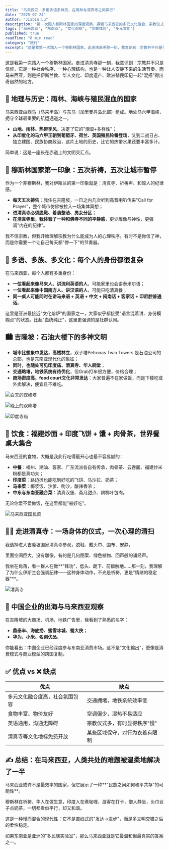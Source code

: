 ```yaml
---
title: "马来西亚：多雨多语多神灵，在雨林与清真寺之间穿行"
date: "2025-07-24"
author: "Jiabin Lu"
description: "第一次踏入穆斯林国家的深度观察，探索马来西亚的多元文化融合、宗教仪式、美食体验，以及这个国家如何温柔地解决人类共处的难题。"
tags: ["马来西亚", "东南亚", "文化观察", "宗教体验", "多元文化"]
published: true
readTime: "8 min read"
category: "旅行"
excerpt: "这是我第一次踏入一个穆斯林国家。走进清真寺那一刻，我意识到：宗教并不只是信仰，它是一种社会秩序、一种心理结构，也是一种让人安静下来的生活节奏。"
---
```


这是我第一次踏入一个穆斯林国家。走进清真寺那一刻，我意识到：宗教并不只是信仰，它是一种社会秩序、一种心理结构，也是一种让人安静下来的生活节奏。而马来西亚，则是把伊斯兰教、华人文化、印度遗产、欧洲殖民印记一起"混搭"得出奇自然的地方。

## 📍 地理与历史：雨林、海峡与殖民混血的国家

马来西亚由西马（马来半岛）与东马（加里曼丹岛北部）组成。地处马六甲海峡，扼守全球最重要的航运通道之一。

- **山地、雨林、热带季风**，决定了它的"潮湿+多样性"；
- **从印度化的马六甲王朝到葡萄牙、荷兰、英国殖民轮番登场**，又到二战日占、独立建国、民族协商政治，这片土地的历史，比它的热带水果还要丰富多汁。

简单说：这是一座长在赤道上的文明交汇点。

## 🕌 穆斯林国家第一印象：五次祈祷，五次让城市暂停

作为一个非穆斯林，我对伊斯兰的第一印象就是：清真寺、祈祷声、和惊人的纪律感。

- **每天五次祷告**：我住在吉隆坡，一日之内几次听到高音喇叭传来"Call for Prayer"，整个城市仿佛被拉入一场集体冥想；
- **进清真寺必须脱鞋、着装整洁、男女分区**；
- **在清真寺里，我体验了一种和佛寺不同的平静感**，更少雕像与神性，更强调"内在的纪律"。

我不信宗教，但我开始理解宗教为什么能成为人的心理秩序。有时不是你信了神，而是你需要一个让自己每天都"停一下"的节奏器。

## 👥 多语、多族、多文化：每个人的身份都很复杂

在马来西亚，每个人都有多重身份：

- **一位看起来像马来人、讲流利英语的人**，可能家里也会讲泰米尔语；
- **一位看起来像中国南方人、讲汉语的人**，可能只吃清真餐；
- **同一桌人可能同时在讲马来语 + 英语 + 中文 + 闽南话 + 客家话 + 印尼腔普通话**。

这里是亚洲最接近"文化熔炉"的国家之一，大家似乎都接受"语言混着讲、身份模糊点"的状态。比起"血统纯正"，这里更强调的是社群认同。

## 🏙️ 吉隆坡：石油大楼下的多神文明

- **城市比想象中发达，高楼林立**，双子塔Petronas Twin Towers 是石油公司的总部，也是东南亚现代化的象征；
- **同时，也随处可见印度庙、清真寺、华人祠堂**；
- **交通略堵，地铁系统有待优化**，但Grab打车很方便，价格合理；
- **商场密度高，food court文化非常发达**：大家普遍不在家做饭，而是下楼吃或外卖解决，便宜且不难吃。

![白天的双峰塔](/images/blog/malaysia-travel/白天的双峰塔.JPG "白天的双峰塔：吉隆坡地标建筑，石油公司的总部，象征着马来西亚的现代化与经济实力")

![晚上的双峰塔](/images/blog/malaysia-travel/晚上的双峰塔.JPG "晚上的双峰塔：夜幕下的双子塔更加璀璨，展现了吉隆坡作为国际化大都市的繁华夜景")

![印度寺庙](/images/blog/malaysia-travel/印度寺庙.JPG "印度寺庙黑风洞：吉隆坡多元文化的体现，印度教寺庙与现代化建筑和谐共存，展现了马来西亚的宗教包容性")

## 🥘 饮食：福建炒面 + 印度飞饼 + 馕 + 肉骨茶，世界餐桌大集合

马来西亚的食物，大概是我此行吃得最开心也最不容易腻的：

- **中餐**：福州、潮汕、客家、广东流派各自有传承，肉骨茶、云吞面、福建炒米粉都是真功夫；
- **印度菜**：路边摊也能吃到好吃的飞饼、马沙拉、奶茶；
- **马来菜**：椰浆饭、沙爹、叻沙，酸辣香浓；
- **中东与东南亚融合菜**：清真汉堡、斋月甜点、槟榔叶包肉。

无论你爱不爱做饭，在这里都能"被好吃"。

![马来西亚国民菜](/images/blog/malaysia-travel/马来西亚国民菜.JPG "马来西亚国民菜：椰浆饭、沙爹、叻沙等传统马来美食，展现了马来西亚丰富的饮食文化和多元融合的烹饪传统")

## 🚶‍♂️ 走进清真寺：一场身体的仪式，一次心理的清扫

我选择进入吉隆坡国家清真寺参观，脱鞋、戴头巾、围布、安静。

里面空间巨大，没有雕像，有的是几何图案、绿色植物、回声般的诵经声。

我坐在角落，看一群人在做**"拜功"，低头、跪下、前额触地……那一刻，我理解了为什么伊斯兰会强调纪律——这种身体动作，不光是祈祷，更是"情绪的稳定器"**。

![清真寺](/images/blog/malaysia-travel/清真寺.JPG "清真寺：吉隆坡国家清真寺的庄严外观，展现了伊斯兰建筑的几何美学和宗教建筑的威严，是马来西亚宗教文化的重要象征")

## 📱 中国企业的出海与马来西亚观察

在吉隆坡的大商场、机场、地铁广告里，我看到了熟悉的名字：

- **鼎泰丰、海底捞、蜜雪冰城、蜀大侠**；
- **华为、小米、名创优品**。

你能看出：中国企业已经深度参与东南亚消费市场。这不是"文化输出"，更像是消费模式与商业模型的跨国复制。

## ✅ 优点 vs ❌ 缺点

| 优点 | 缺点 |
|------|------|
| 多元文化融合度高，社会氛围包容 | 交通拥堵，地铁系统效率低 |
| 食物丰富、物价友好 | 空调偏少，湿热不易适应 |
| 英语通用，沟通无障碍 | 宗教仪式多，有时显得秩序"慢" |
| 清真寺等文化地标免费开放 | 某些区域保守，对行为衣着有限制 |

## ✍️ 总结：在马来西亚，人类共处的难题被温柔地解决了一半

马来西亚或许不是最效率的国家，但它展示了一种**"民族之间如何和平共存"的可能性**。

穆斯林在祈祷，华人在做生意，印度人在煮咖喱，游客在打卡，僧人静坐，头巾女子点奶茶，一切都看似平行，却又和谐。

这是一种慢而混合的现代性：它不是直线式的"发达→进步"，而是多文明交错之后的柔性稳定。

如果东南亚是亚洲的"多民族实验室"，那么马来西亚就是它最温和但最真实的答案之一。
